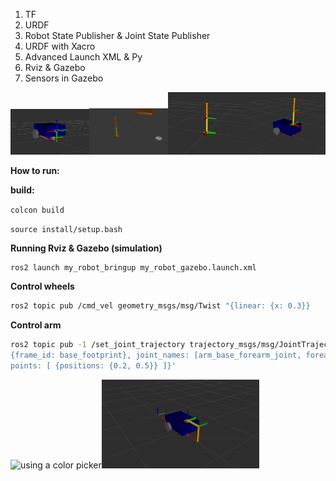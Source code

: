 1. TF
2. URDF
3. Robot State Publisher & Joint State Publisher
4. URDF with Xacro
5. Advanced Launch XML & Py
6. Rviz & Gazebo
7. Sensors in Gazebo

<img src="photos/1.png" alt="using a color picker" width="25%" /><img src="photos/2.png" alt="using a color picker" width="25%" /><img src="photos/3.png" alt="using a color picker" width="25%" /><img src="photos/4.png" alt="using a color picker" width="25%" />


**How to run:**

**build:**

`colcon build`

`source install/setup.bash`

**Running Rviz & Gazebo (simulation)** 
```bash
ros2 launch my_robot_bringup my_robot_gazebo.launch.xml
```

**Control wheels** 
```bash
ros2 topic pub /cmd_vel geometry_msgs/msg/Twist "{linear: {x: 0.3}}
```

**Control arm** 
```bash
ros2 topic pub -1 /set_joint_trajectory trajectory_msgs/msg/JointTrajectory '{header:
{frame_id: base_footprint}, joint_names: [arm_base_forearm_joint, forearm_hand_joint],
points: [ {positions: {0.2, 0.5}} ]}'
```
<img src="photos/gaz.gif" alt="using a color picker" width="50%" /><img src="photos/rv.gif" alt="using a color picker" width="50%" />




